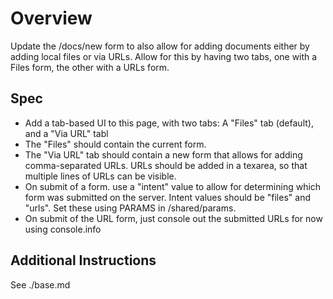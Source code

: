 # Overview

Update the /docs/new form to also allow for adding documents either by adding local files or via URLs. Allow for this by having two tabs, one with a Files form, the other with a URLs form.

## Spec

- Add a tab-based UI to this page, with two tabs: A "Files" tab (default), and a "Via URL" tabl
- The "Files" should contain the current form.
- The "Via URL" tab should contain a new form that allows for adding comma-separated URLs. URLs should be added in a texarea, so that multiple lines of URLs can be visible.
- On submit of a form. use a "intent" value to allow for determining which form was submitted on the server. Intent values should be "files" and "urls". Set these using PARAMS in /shared/params.
- On submit of the URL form, just console out the submitted URLs for now using console.info

## Additional Instructions

See ./base.md
